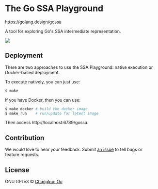 # The Go SSA Playground

https://golang.design/gossa

A tool for exploring Go's SSA intermediate representation.

![](./public/assets/screen.png)

## Deployment

There are two approaches to use the SSA Playground: native execution
or Docker-based deployment.

To execute natively, you can just use:

```bash
$ make
```

If you have Docker, then you can use:

```bash
$ make docker # build the docker image
$ make run    # run/update for latest image
```

Then access http://localhost:6789/gossa.

## Contribution

We would love to hear your feedback. Submit [an issue](https://github.com/golang-design/ssaplayground/issues/new) to tell bugs or feature requests.

## License

GNU GPLv3 &copy; [Changkun Ou](https://changkun.de)